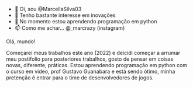 - 👋 Oi, sou @MarcellaSilva03
- 👀 Tenho bastante interesse em inovações
- 🌱 No momento estou aprendendo programação em python
- 📫 Como me achar... @_marcrazy (instagram)

<!---
MarcellaSilva03/MarcellaSilva03 is a ✨ special ✨ repository because its `README.md` (this file) appears on your GitHub profile.
You can click the Preview link to take a look at your changes.
---> Olá, mundo!
Começarei meus trabalhos este ano (2022) e deicidi começar a arrumar meu postifolio para posteriores trabalhos, gosto de pensar em coisas novas, diferente, práticas.
Estou aprendendo programação em python com o curso em video, prof Gustavo Guanabara e está sendo ótimo, minha pretenção é entrar para o time de desenvolvedores de jogos.
